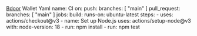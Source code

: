 [Bdoor](https://github.com/m4678932/BdoorWallet.git) Wallet
Yaml
name: CI
on:
  push:
    branches: [ "main" ]
  pull_request:
    branches: [ "main" ]
jobs:
  build:
    runs-on: ubuntu-latest
    steps:
      - uses: actions/checkout@v3
      - name: Set up Node.js
        uses: actions/setup-node@v3
        with:
          node-version: 18
      - run: npm install
      - run: npm test
